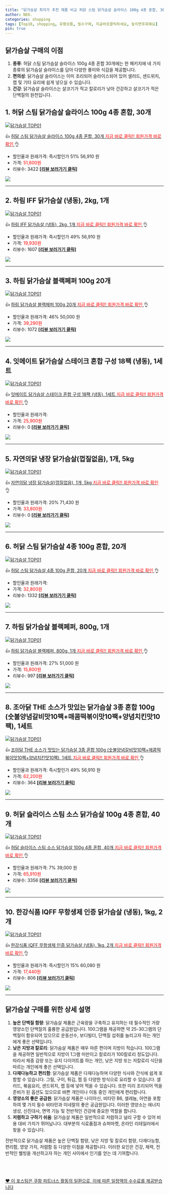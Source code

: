 ```yaml
---
title: "닭가슴살 최저가 추천 제품 비교 허닭 스팀 닭가슴살 슬라이스 100g 4종 혼합, 30개 가격 비교 최저가장점"
author: NEO.
categories: shopping
tags: [Top10, shopping, 유행상품, 필수구매, 지금바로클릭하세요, 놓치면후회해요]
pin: true
---
```

## 닭가슴살 구매의 이점
1. **종류**: 허닭 스팀 닭가슴살 슬라이스 100g 4종 혼합 30개에는 한 패키지에 네 가지 종류의 닭가슴살 슬라이스를 담아 다양한 풍미와 식감을 제공합니다.
2. **편의성**: 닭가슴살 슬라이스는 이미 조리되어 슬라이스되어 있어 샐러드, 샌드위치, 랩 및 기타 요리에 쉽게 넣으실 수 있습니다.
3. **건강**: 닭가슴살 슬라이스는 살코기가 적고 칼로리가 낮아 건강하고 살코기가 적은 단백질의 원천입니다.

   

## 1. 허닭 스팀 닭가슴살 슬라이스 100g 4종 혼합, 30개

[![닭가슴살 TOP01](https://thumbnail8.coupangcdn.com/thumbnails/remote/490x490ex/image/vendor_inventory/2fc2/13b83ab30b2168e4bb8b66c1d3ee97f8a0b363343eb6cd4d7846f8211ba5.jpg)](https://link.coupang.com/re/AFFSDP?lptag=AF3617701&subid=GithubCoopas&pageKey=7580954494&traceid=V0-153&itemId=20011963220&vendorItemId=85577658839)


👍 [허닭 스팀 닭가슴살 슬라이스 100g 4종 혼합, 30개 <font color=red> 지금 바로 클릭!! 회원가격 바로 확인 </font> ](https://link.coupang.com/re/AFFSDP?lptag=AF3617701&subid=GithubCoopas&pageKey=7580954494&traceid=V0-153&itemId=20011963220&vendorItemId=85577658839) 👌 


- 할인율과 원래가격: 즉시할인가 51%  56,910   원
- 가격: <span style='color:red'>51,600원</span>
- 리뷰수: 3422  [**[리뷰 보러가기 클릭]**](https://link.coupang.com/re/AFFSDP?lptag=AF3617701&subid=GithubCoopas&pageKey=7580954494&traceid=V0-153&itemId=20011963220&vendorItemId=85577658839)

[![](/discount_price.png)](https://link.coupang.com/re/AFFSDP?lptag=AF3617701&subid=GithubCoopas&pageKey=7580954494&traceid=V0-153&itemId=20011963220&vendorItemId=85577658839)

---


   

## 2. 하림 IFF 닭가슴살 (냉동), 2kg, 1개

[![닭가슴살 TOP01](https://thumbnail7.coupangcdn.com/thumbnails/remote/490x490ex/image/retail/images/281730381654109-320fec20-bcf0-4875-aede-0596376b26da.jpg)](https://link.coupang.com/re/AFFSDP?lptag=AF3617701&subid=GithubCoopas&pageKey=227331483&traceid=V0-153&itemId=720227345&vendorItemId=4822351124)


👍 [하림 IFF 닭가슴살 (냉동), 2kg, 1개 <font color=red> 지금 바로 클릭!! 회원가격 바로 확인 </font> ](https://link.coupang.com/re/AFFSDP?lptag=AF3617701&subid=GithubCoopas&pageKey=227331483&traceid=V0-153&itemId=720227345&vendorItemId=4822351124) 👌 


- 할인율과 원래가격: 즉시할인가 49%  56,910   원
- 가격: <span style='color:red'>19,930원</span>
- 리뷰수: 1607  [**[리뷰 보러가기 클릭]**](https://link.coupang.com/re/AFFSDP?lptag=AF3617701&subid=GithubCoopas&pageKey=227331483&traceid=V0-153&itemId=720227345&vendorItemId=4822351124)

[![](/discount_price.png)](https://link.coupang.com/re/AFFSDP?lptag=AF3617701&subid=GithubCoopas&pageKey=227331483&traceid=V0-153&itemId=720227345&vendorItemId=4822351124)

---


   

## 3. 하림 닭가슴살 블랙페퍼 100g 20개

[![닭가슴살 TOP01](https://thumbnail9.coupangcdn.com/thumbnails/remote/490x490ex/image/vendor_inventory/c78f/6f33036e2d95013c2fd479d95ec0d33a219e0b0846ec00e7ba1ce36ce827.jpg)](https://link.coupang.com/re/AFFSDP?lptag=AF3617701&subid=GithubCoopas&pageKey=7260940221&traceid=V0-153&itemId=12978134784&vendorItemId=71915868954)


👍 [하림 닭가슴살 블랙페퍼 100g 20개 <font color=red> 지금 바로 클릭!! 회원가격 바로 확인 </font> ](https://link.coupang.com/re/AFFSDP?lptag=AF3617701&subid=GithubCoopas&pageKey=7260940221&traceid=V0-153&itemId=12978134784&vendorItemId=71915868954) 👌 


- 할인율과 원래가격: 46%  50,000   원
- 가격: <span style='color:red'>39,290원</span>
- 리뷰수: 1072  [**[리뷰 보러가기 클릭]**](https://link.coupang.com/re/AFFSDP?lptag=AF3617701&subid=GithubCoopas&pageKey=7260940221&traceid=V0-153&itemId=12978134784&vendorItemId=71915868954)

[![](/discount_price.png)](https://link.coupang.com/re/AFFSDP?lptag=AF3617701&subid=GithubCoopas&pageKey=7260940221&traceid=V0-153&itemId=12978134784&vendorItemId=71915868954)

---


   

## 4. 잇메이트 닭가슴살 스테이크 혼합 구성 18팩 (냉동), 1세트

[![닭가슴살 TOP01](https://thumbnail9.coupangcdn.com/thumbnails/remote/490x490ex/image/retail/images/4527292169605000-1451c44d-5b02-48c4-841a-16bcba871fac.jpg)](https://link.coupang.com/re/AFFSDP?lptag=AF3617701&subid=GithubCoopas&pageKey=2371429478&traceid=V0-153&itemId=4129338793&vendorItemId=72113265284)


👍 [잇메이트 닭가슴살 스테이크 혼합 구성 18팩 (냉동), 1세트 <font color=red> 지금 바로 클릭!! 회원가격 바로 확인 </font> ](https://link.coupang.com/re/AFFSDP?lptag=AF3617701&subid=GithubCoopas&pageKey=2371429478&traceid=V0-153&itemId=4129338793&vendorItemId=72113265284) 👌 


- 할인율과 원래가격: 
- 가격: <span style='color:red'>25,900원</span>
- 리뷰수: 0  [**[리뷰 보러가기 클릭]**](https://link.coupang.com/re/AFFSDP?lptag=AF3617701&subid=GithubCoopas&pageKey=2371429478&traceid=V0-153&itemId=4129338793&vendorItemId=72113265284)

[![](/discount_price.png)](https://link.coupang.com/re/AFFSDP?lptag=AF3617701&subid=GithubCoopas&pageKey=2371429478&traceid=V0-153&itemId=4129338793&vendorItemId=72113265284)

---


   

## 5. 자연의닭 냉장 닭가슴살(껍질없음), 1개, 5kg

[![닭가슴살 TOP01](https://thumbnail9.coupangcdn.com/thumbnails/remote/490x490ex/image/vendor_inventory/1415/ca5d4bd440ac119815b4467aa6504730692d458b24a1a19df1c47876341c.jpg)](https://link.coupang.com/re/AFFSDP?lptag=AF3617701&subid=GithubCoopas&pageKey=196789286&traceid=V0-153&itemId=566951366&vendorItemId=4488228394)


👍 [자연의닭 냉장 닭가슴살(껍질없음), 1개, 5kg <font color=red> 지금 바로 클릭!! 회원가격 바로 확인 </font> ](https://link.coupang.com/re/AFFSDP?lptag=AF3617701&subid=GithubCoopas&pageKey=196789286&traceid=V0-153&itemId=566951366&vendorItemId=4488228394) 👌 


- 할인율과 원래가격: 20%  71,430   원
- 가격: <span style='color:red'>33,800원</span>
- 리뷰수: 0  [**[리뷰 보러가기 클릭]**](https://link.coupang.com/re/AFFSDP?lptag=AF3617701&subid=GithubCoopas&pageKey=196789286&traceid=V0-153&itemId=566951366&vendorItemId=4488228394)

[![](/discount_price.png)](https://link.coupang.com/re/AFFSDP?lptag=AF3617701&subid=GithubCoopas&pageKey=196789286&traceid=V0-153&itemId=566951366&vendorItemId=4488228394)

---


   

## 6. 허닭 스팀 닭가슴살 4종 100g 혼합, 20개

[![닭가슴살 TOP01](https://thumbnail7.coupangcdn.com/thumbnails/remote/490x490ex/image/vendor_inventory/f2e5/42deb132bc3499c52628986064119128ac8871aa8e539a2da11bb2ef3d99.jpg)](https://link.coupang.com/re/AFFSDP?lptag=AF3617701&subid=GithubCoopas&pageKey=7580917508&traceid=V0-153&itemId=20011796583&vendorItemId=74179512066)


👍 [허닭 스팀 닭가슴살 4종 100g 혼합, 20개 <font color=red> 지금 바로 클릭!! 회원가격 바로 확인 </font> ](https://link.coupang.com/re/AFFSDP?lptag=AF3617701&subid=GithubCoopas&pageKey=7580917508&traceid=V0-153&itemId=20011796583&vendorItemId=74179512066) 👌 


- 할인율과 원래가격: 
- 가격: <span style='color:red'>32,800원</span>
- 리뷰수: 1332  [**[리뷰 보러가기 클릭]**](https://link.coupang.com/re/AFFSDP?lptag=AF3617701&subid=GithubCoopas&pageKey=7580917508&traceid=V0-153&itemId=20011796583&vendorItemId=74179512066)

[![](/discount_price.png)](https://link.coupang.com/re/AFFSDP?lptag=AF3617701&subid=GithubCoopas&pageKey=7580917508&traceid=V0-153&itemId=20011796583&vendorItemId=74179512066)

---


   

## 7. 하림 닭가슴살 블랙페퍼, 800g, 1개

[![닭가슴살 TOP01](https://thumbnail7.coupangcdn.com/thumbnails/remote/490x490ex/image/retail/images/553254984226700-b1008c54-8462-44c2-b4d9-3d5fb000e08e.jpg)](https://link.coupang.com/re/AFFSDP?lptag=AF3617701&subid=GithubCoopas&pageKey=6795965704&traceid=V0-153&itemId=12628460347&vendorItemId=79896126181)


👍 [하림 닭가슴살 블랙페퍼, 800g, 1개 <font color=red> 지금 바로 클릭!! 회원가격 바로 확인 </font> ](https://link.coupang.com/re/AFFSDP?lptag=AF3617701&subid=GithubCoopas&pageKey=6795965704&traceid=V0-153&itemId=12628460347&vendorItemId=79896126181) 👌 


- 할인율과 원래가격: 27%  51,000   원
- 가격: <span style='color:red'>15,800원</span>
- 리뷰수: 997  [**[리뷰 보러가기 클릭]**](https://link.coupang.com/re/AFFSDP?lptag=AF3617701&subid=GithubCoopas&pageKey=6795965704&traceid=V0-153&itemId=12628460347&vendorItemId=79896126181)

[![](/discount_price.png)](https://link.coupang.com/re/AFFSDP?lptag=AF3617701&subid=GithubCoopas&pageKey=6795965704&traceid=V0-153&itemId=12628460347&vendorItemId=79896126181)

---


   

## 8. 조아닭 THE 소스가 맛있는 닭가슴살 3종 혼합 100g (숫불양념갈비맛10팩+매콤떡볶이맛10팩+양념치킨맛10팩), 1세트

[![닭가슴살 TOP01](https://thumbnail8.coupangcdn.com/thumbnails/remote/490x490ex/image/vendor_inventory/42cf/660886c82fd76951794530689c7a04f7a629fc0428eeb83759e0543c0bed.jpg)](https://link.coupang.com/re/AFFSDP?lptag=AF3617701&subid=GithubCoopas&pageKey=6695278876&traceid=V0-153&itemId=15486915514&vendorItemId=82706313745)


👍 [조아닭 THE 소스가 맛있는 닭가슴살 3종 혼합 100g (숫불양념갈비맛10팩+매콤떡볶이맛10팩+양념치킨맛10팩), 1세트 <font color=red> 지금 바로 클릭!! 회원가격 바로 확인 </font> ](https://link.coupang.com/re/AFFSDP?lptag=AF3617701&subid=GithubCoopas&pageKey=6695278876&traceid=V0-153&itemId=15486915514&vendorItemId=82706313745) 👌 


- 할인율과 원래가격: 즉시할인가 49%  56,910   원
- 가격: <span style='color:red'>62,200원</span>
- 리뷰수: 364  [**[리뷰 보러가기 클릭]**](https://link.coupang.com/re/AFFSDP?lptag=AF3617701&subid=GithubCoopas&pageKey=6695278876&traceid=V0-153&itemId=15486915514&vendorItemId=82706313745)

[![](/discount_price.png)](https://link.coupang.com/re/AFFSDP?lptag=AF3617701&subid=GithubCoopas&pageKey=6695278876&traceid=V0-153&itemId=15486915514&vendorItemId=82706313745)

---


   

## 9. 허닭 슬라이스 스팀 소스 닭가슴살 100g 4종 혼합, 40개

[![닭가슴살 TOP01](https://thumbnail9.coupangcdn.com/thumbnails/remote/490x490ex/image/vendor_inventory/bc07/1adaac6619b9716d2565997d6e26b6d8198919f67f6089e08b5e5d98b8e3.jpg)](https://link.coupang.com/re/AFFSDP?lptag=AF3617701&subid=GithubCoopas&pageKey=6091066419&traceid=V0-153&itemId=11355750854&vendorItemId=78632128481)


👍 [허닭 슬라이스 스팀 소스 닭가슴살 100g 4종 혼합, 40개 <font color=red> 지금 바로 클릭!! 회원가격 바로 확인 </font> ](https://link.coupang.com/re/AFFSDP?lptag=AF3617701&subid=GithubCoopas&pageKey=6091066419&traceid=V0-153&itemId=11355750854&vendorItemId=78632128481) 👌 


- 할인율과 원래가격: 7%  39,000   원
- 가격: <span style='color:red'>65,910원</span>
- 리뷰수: 3356  [**[리뷰 보러가기 클릭]**](https://link.coupang.com/re/AFFSDP?lptag=AF3617701&subid=GithubCoopas&pageKey=6091066419&traceid=V0-153&itemId=11355750854&vendorItemId=78632128481)

[![](/discount_price.png)](https://link.coupang.com/re/AFFSDP?lptag=AF3617701&subid=GithubCoopas&pageKey=6091066419&traceid=V0-153&itemId=11355750854&vendorItemId=78632128481)

---


   

## 10. 한강식품 IQFF 무항생제 인증 닭가슴살 (냉동), 1kg, 2개

[![닭가슴살 TOP01](https://thumbnail8.coupangcdn.com/thumbnails/remote/490x490ex/image/retail/images/fa7c4f9a-ac6a-4f2c-828c-2cb4456b07da1580940284044034122.png)](https://link.coupang.com/re/AFFSDP?lptag=AF3617701&subid=GithubCoopas&pageKey=7118492748&traceid=V0-153&itemId=19224578448&vendorItemId=86341241228)


👍 [한강식품 IQFF 무항생제 인증 닭가슴살 (냉동), 1kg, 2개 <font color=red> 지금 바로 클릭!! 회원가격 바로 확인 </font> ](https://link.coupang.com/re/AFFSDP?lptag=AF3617701&subid=GithubCoopas&pageKey=7118492748&traceid=V0-153&itemId=19224578448&vendorItemId=86341241228) 👌 


- 할인율과 원래가격: 즉시할인가 15%  60,080   원
- 가격: <span style='color:red'>17,440원</span>
- 리뷰수: 806  [**[리뷰 보러가기 클릭]**](https://link.coupang.com/re/AFFSDP?lptag=AF3617701&subid=GithubCoopas&pageKey=7118492748&traceid=V0-153&itemId=19224578448&vendorItemId=86341241228)

[![](/discount_price.png)](https://link.coupang.com/re/AFFSDP?lptag=AF3617701&subid=GithubCoopas&pageKey=7118492748&traceid=V0-153&itemId=19224578448&vendorItemId=86341241228)

---
## 닭가슴살 구매를 위한 상세 설명
1. **높은 단백질 함량**: 닭가슴살 제품은 근육량을 구축하고 유지하는 데 필수적인 거량 영양소인 단백질의 훌륭한 공급원입니다. 100그램을 제공하면 약 25-30그램의 단백질이 함유되어 있으므로 운동선수, 보디빌더, 단백질 섭취를 늘리고자 하는 개인에게 좋은 선택입니다.
2. **낮은 지방과 칼로리**: 닭가슴살 제품은 매우 마른 편이며 지방이 적습니다. 100그램을 제공하면 일반적으로 지방이 1그램 미만이고 칼로리가 100칼로리 정도입니다. 따라서 체중 감량 또는 유지 다이어트를 하는 개인, 낮은 지방 또는 저칼로리 식단을 따르는 개인에게 좋은 선택입니다.
3. **다재다능하고 편리함**: 닭가슴살 제품은 다재다능하며 다양한 식사와 간식에 쉽게 포함할 수 있습니다. 그릴, 구이, 튀김, 찜 등 다양한 방식으로 요리할 수 있습니다. 샐러드, 볶음요리, 샌드위치, 랩 등에 넣어 먹을 수 있습니다. 또한 미리 조리되어 먹을 준비가 된 옵션도 있으므로 바쁜 개인이나 이동 중인 개인에게 편리합니다.
4. **영양소의 좋은 공급원**: 닭가슴살 제품은 나이아신, 비타민 B6, 셀레늄, 아연을 포함하여 몇 가지 필수 비타민과 미네랄의 좋은 공급원입니다. 이러한 영양소는 에너지 생성, 신진대사, 면역 기능 및 전반적인 건강에 중요한 역할을 합니다.
5. **저렴하고 구하기 쉬움**: 닭가슴살 제품은 일반적으로 저렴하고 널리 구할 수 있어 비용 대비 가치가 뛰어납니다. 대부분의 식료품점과 슈퍼마켓, 온라인 리테일러에서 찾을 수 있습니다.

전반적으로 닭가슴살 제품은 높은 단백질 함량, 낮은 지방 및 칼로리 함량, 다재다능함, 편리함, 영양 가치, 저렴함 등 다양한 이점을 제공합니다. 이러한 요인은 건강, 체력, 전반적인 웰빙을 개선하고자 하는 개인 사이에서 인기를 얻는 데 기여합니다.<br><br><br><br><br> [ ❤  이 포스팅은 쿠팡 파트너스 활동의 일환으로, 이에 따른 일정액의 수수료를 제공받습니다](https://link.coupang.com/a/bcEFyh)